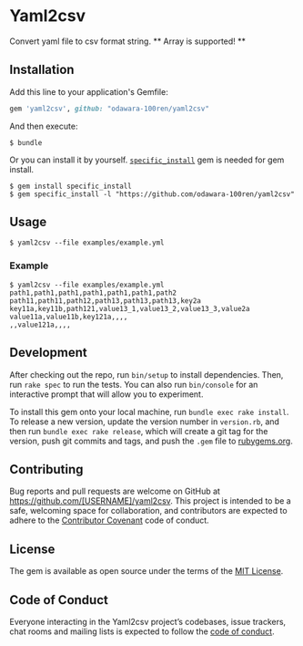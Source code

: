 # Yaml2csv

Convert yaml file to csv format string.
** Array is supported! **

## Installation

Add this line to your application's Gemfile:

```ruby
gem 'yaml2csv', github: "odawara-100ren/yaml2csv"
```

And then execute:

```
$ bundle
```

Or you can install it by yourself.
[`specific_install`](https://github.com/rdp/specific_install) gem is needed for gem install.

```
$ gem install specific_install
$ gem specific_install -l "https://github.com/odawara-100ren/yaml2csv"
```

## Usage

```
$ yaml2csv --file examples/example.yml
```

### Example

```
$ yaml2csv --file examples/example.yml
path1,path1,path1,path1,path1,path1,path2
path11,path11,path12,path13,path13,path13,key2a
key11a,key11b,path121,value13_1,value13_2,value13_3,value2a
value11a,value11b,key121a,,,,
,,value121a,,,,
```

## Development

After checking out the repo, run `bin/setup` to install dependencies. Then, run `rake spec` to run the tests. You can also run `bin/console` for an interactive prompt that will allow you to experiment.

To install this gem onto your local machine, run `bundle exec rake install`. To release a new version, update the version number in `version.rb`, and then run `bundle exec rake release`, which will create a git tag for the version, push git commits and tags, and push the `.gem` file to [rubygems.org](https://rubygems.org).

## Contributing

Bug reports and pull requests are welcome on GitHub at https://github.com/[USERNAME]/yaml2csv. This project is intended to be a safe, welcoming space for collaboration, and contributors are expected to adhere to the [Contributor Covenant](http://contributor-covenant.org) code of conduct.

## License

The gem is available as open source under the terms of the [MIT License](http://opensource.org/licenses/MIT).

## Code of Conduct

Everyone interacting in the Yaml2csv project’s codebases, issue trackers, chat rooms and mailing lists is expected to follow the [code of conduct](https://github.com/[USERNAME]/yaml2csv/blob/master/CODE_OF_CONDUCT.md).
